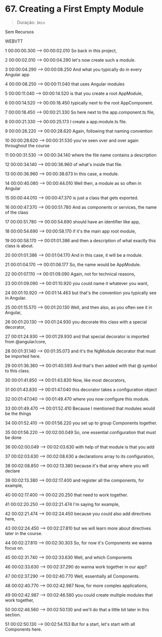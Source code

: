 # 67. Creating a First Empty Module

> Duração: `3min`

Sem Recursos

WEBVTT

1
00:00:00.300 --> 00:00:02.010
<v Maximilian>So back in this project,</v>

2
00:00:02.010 --> 00:00:04.290
let's now create such a module.

3
00:00:04.290 --> 00:00:08.250
And what you typically do in every Angular app

4
00:00:08.250 --> 00:00:11.040
that uses Angular modules

5
00:00:11.040 --> 00:00:14.520
is that you create a root AppModule,

6
00:00:14.520 --> 00:00:18.450
typically next to the root AppComponent.

7
00:00:18.450 --> 00:00:21.330
So here next to the app.component.ts file,

8
00:00:21.330 --> 00:00:25.173
I create a app.module.ts file.

9
00:00:26.220 --> 00:00:28.620
Again, following that naming convention

10
00:00:28.620 --> 00:00:31.530
you've seen over and over again throughout the course

11
00:00:31.530 --> 00:00:34.140
where the file name contains a description

12
00:00:34.140 --> 00:00:36.960
of what's inside that file.

13
00:00:36.960 --> 00:00:38.673
In this case, a module.

14
00:00:40.080 --> 00:00:44.010
Well then, a module as so often in Angular

15
00:00:44.010 --> 00:00:47.370
is just a class that gets exported.

16
00:00:47.370 --> 00:00:51.780
And as components or services, the name of the class

17
00:00:51.780 --> 00:00:54.690
should have an identifier like app,

18
00:00:54.690 --> 00:00:58.170
if it's the main app root module,

19
00:00:58.170 --> 00:01:01.386
and then a description of what exactly this class is about.

20
00:01:01.386 --> 00:01:04.170
And in this case, it will be a module.

21
00:01:04.170 --> 00:01:06.177
So, the name would be AppModule.

22
00:01:07.110 --> 00:01:09.090
Again, not for technical reasons,

23
00:01:09.090 --> 00:01:10.920
you could name it whatever you want,

24
00:01:10.920 --> 00:01:14.463
but that's the convention you typically see in Angular.

25
00:01:15.570 --> 00:01:20.130
Well, and then also, as you often see it in Angular,

26
00:01:20.130 --> 00:01:24.930
you decorate this class with a special decorator,

27
00:01:24.930 --> 00:01:29.930
and that special decorator is imported from @angular/core,

28
00:01:31.140 --> 00:01:35.073
and it's the NgModule decorator that must be imported here.

29
00:01:36.360 --> 00:01:40.593
And that's then added with that @ symbol to this class.

30
00:01:41.850 --> 00:01:43.830
Now, like most decorators,

31
00:01:43.830 --> 00:01:47.040
this decorator takes a configuration object

32
00:01:47.040 --> 00:01:49.470
where you now configure this module.

33
00:01:49.470 --> 00:01:52.410
Because I mentioned that modules would be the things

34
00:01:52.410 --> 00:01:56.220
you set up to group Components together.

35
00:01:56.220 --> 00:02:00.049
So, one essential configuration that must be done

36
00:02:00.049 --> 00:02:03.630
with help of that module is that you add

37
00:02:03.630 --> 00:02:08.630
a declarations array to its configuration,

38
00:02:08.850 --> 00:02:13.380
because it's that array where you will declare

39
00:02:13.380 --> 00:02:17.400
and register all the components, for example,

40
00:02:17.400 --> 00:02:20.250
that need to work together.

41
00:02:20.250 --> 00:02:21.474
I'm saying for example,

42
00:02:21.474 --> 00:02:24.450
because you could also add directives here,

43
00:02:24.450 --> 00:02:27.810
but we will learn more about directives later in the course.

44
00:02:27.810 --> 00:02:30.303
So, for now it's Components we wanna focus on.

45
00:02:31.740 --> 00:02:33.630
Well, and which Components

46
00:02:33.630 --> 00:02:37.290
do wanna work together in our app?

47
00:02:37.290 --> 00:02:40.770
Well, essentially all Components.

48
00:02:40.770 --> 00:02:42.987
Now, for more complex applications,

49
00:02:42.987 --> 00:02:46.560
you could create multiple modules that work together,

50
00:02:46.560 --> 00:02:50.130
and we'll do that a little bit later in this section.

51
00:02:50.130 --> 00:02:54.153
But for a start, let's start with all Components here.

